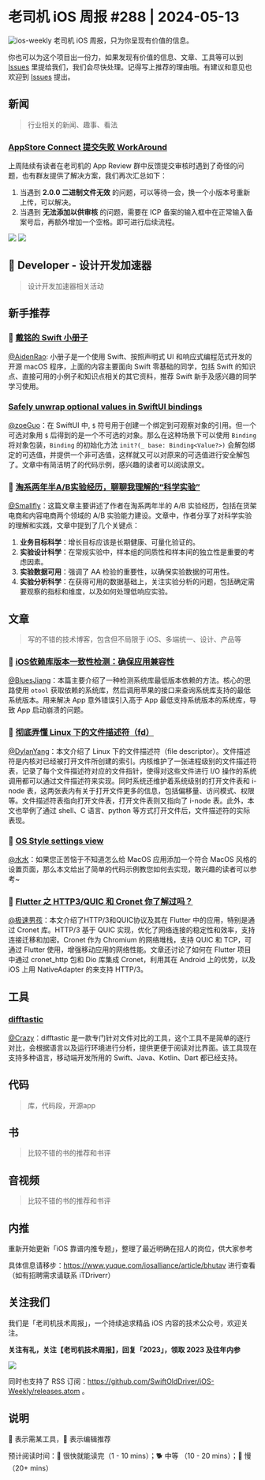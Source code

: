 # 老司机 iOS 周报 #288 | 2024-05-13

![ios-weekly](https://github.com/SwiftOldDriver/iOS-Weekly/blob/master/assets/ios-weekly.png?raw=true)
老司机 iOS 周报，只为你呈现有价值的信息。

你也可以为这个项目出一份力，如果发现有价值的信息、文章、工具等可以到 [Issues](https://github.com/SwiftOldDriver/iOS-Weekly/issues) 里提给我们，我们会尽快处理。记得写上推荐的理由哦。有建议和意见也欢迎到 [Issues](https://github.com/SwiftOldDriver/iOS-Weekly/issues) 提出。

## 新闻

> 行业相关的新闻、趣事、看法

### [AppStore Connect 提交失败 WorkAround](https://github.com/SwiftOldDriver/iOS-Weekly/issues/4537)

上周陆续有读者在老司机的 App Review 群中反馈提交审核时遇到了奇怪的问题，也有群友提供了解决方案，我们再次汇总如下：

1. 当遇到 **2.0.0 二进制文件无效** 的问题，可以等待一会，换一个小版本号重新上传，可以解决。
2. 当遇到 **无法添加以供审核** 的问题，需要在 ICP 备案的输入框中在正常输入备案号后，再额外增加一个空格。即可进行后续流程。

![](https://github.com/SwiftOldDriver/iOS-Weekly/assets/20059859/7585173a-d8ed-431b-b4e5-2b195b0d3350)
![](https://github.com/SwiftOldDriver/iOS-Weekly/assets/20059859/2a8fb6a0-8706-42b3-982a-d7615cb79f44)

##  Developer - 设计开发加速器

> 设计开发加速器相关活动

## 新手推荐

### 🌟 [戴铭的 Swift 小册子](https://github.com/ming1016/SwiftPamphletApp)

[@AidenRao](https://weibo.com/AidenRao): 小册子是一个使用 Swift、按照声明式 UI 和响应式编程范式开发的开源 macOS 程序，上面的内容主要面向 Swift 零基础的同学，包括 Swift 的知识点、直接可用的小例子和知识点相关的其它资料，推荐 Swift 新手及感兴趣的同学学习使用。

###  [Safely unwrap optional values in SwiftUI bindings](https://www.polpiella.dev/safely-unwrap-optional-value-in-swiftui-binding/)

[@zoeGuo](https://github.com/zoeGuo)：在 SwiftUI 中, `$` 符号用于创建一个绑定到可观察对象的引用。但一个可选对象用 `$` 后得到的是一个不可选的对象。那么在这种场景下可以使用 `Binding` 将对象包装，`Binding` 的初始化方法 `init?(_ base: Binding<Value?>)` 会解包绑定的可选值，并提供一个非可选值，这样就又可以对原来的可选值进行安全解包了。文章中有简洁明了的代码示例，感兴趣的读者可以阅读原文。

### 🐎 [淘系两年半A/B实验经历，聊聊我理解的“科学实验”](https://mp.weixin.qq.com/s/-durED9M0UMqhT0i2S67lQ)
[@Smallfly](https://github.com/iostalks)：这篇文章主要讲述了作者在淘系两年半的 A/B 实验经历，包括在货架电商和内容电商两个领域的 A/B 实验能力建设。文章中，作者分享了对科学实验的理解和实践，文章中提到了几个关键点：
1. **业务目标科学**：增长目标应该是长期健康、可量化验证的。
2. **实验设计科学**：在常规实验中，样本组的同质性和样本间的独立性是重要的考虑因素。
3. **实验数据可用**：强调了 AA 检验的重要性，以确保实验数据的可用性。
4. **实验分析科学**：在获得可用的数据基础上，关注实验分析的问题，包括确定需要观察的指标和维度，以及如何处理低响应实验。

## 文章

> 写的不错的技术博客，包含但不局限于 iOS、多端统一、设计、产品等
### 🐎 [iOS依赖库版本一致性检测：确保应用兼容性](https://juejin.cn/post/7358011504967925812)
[@BluesJiang](https://github.com/BluesJiang)：本篇主要介绍了一种检测系统库最低版本依赖的方法。核心的思路使用 `otool` 获取依赖的系统库，然后调用苹果的接口来查询系统库支持的最低系统版本。用来解决 App 意外错误引入高于 App 最低支持系统版本的系统库，导致 App 启动崩溃的问题。

### 🐎 [彻底弄懂 Linux 下的文件描述符（fd）](https://yushuaige.github.io/2020/08/14/%E5%BD%BB%E5%BA%95%E5%BC%84%E6%87%82%20Linux%20%E4%B8%8B%E7%9A%84%E6%96%87%E4%BB%B6%E6%8F%8F%E8%BF%B0%E7%AC%A6%EF%BC%88fd%EF%BC%89/#1%E3%80%81%E4%BB%8E%E4%B8%80%E4%B8%AA%E6%9C%80%E5%B8%B8%E8%A7%81%E7%9A%84%E4%BE%8B%E5%AD%90%E8%AF%B4%E8%B5%B7/)

[@DylanYang](https://github.com/Dylan19Yang)：本文介绍了 Linux 下的文件描述符（file descriptor）。文件描述符是内核对已经被打开文件所创建的索引。内核维护了一张进程级别的文件描述符表，记录了每个文件描述符对应的文件指针，使得对这些文件进行 I/O 操作的系统调用都可以通过文件描述符来实现。同时系统还维护着系统级别的打开文件表和 i-node 表，这两张表内有关于打开文件更多的信息，包括偏移量、访问模式、权限等。文件描述符表指向打开文件表，打开文件表则又指向了 i-node 表。此外，本文也举例了通过 shell、C 语言、python 等方式打开文件后，文件描述符的实际表现。

### 🐎 [OS Style settings view](https://paulpeelen.com/SettingsView)
[@水水](https://xuyanlan.com/categories/iOS/)：如果您正苦恼于不知道怎么给 MacOS 应用添加一个符合 MacOS 风格的设置页面，那么本文给出了简单的代码示例教您如何去实现，敢兴趣的读者可以参考~

### 🐎 [Flutter 之 HTTP3/QUIC 和 Cronet 你了解过吗？](https://mp.weixin.qq.com/s/InAzeSa-2YeV2oo6gnykhg)
[@极速男孩](https://github.com/ztlyyznf001/)：本文介绍了HTTP/3和QUIC协议及其在 Flutter 中的应用，特别是通过 Cronet 库。HTTP/3 基于 QUIC 实现，优化了网络连接的稳定性和效率，支持连接迁移和加密。Cronet 作为 Chromium 的网络堆栈，支持 QUIC 和 TCP，可通过 Flutter 使用，增强移动应用的网络性能。文章还讨论了如何在 Flutter 项目中通过 cronet_http 包和 Dio 库集成 Cronet，利用其在 Android 上的优势，以及 iOS 上用 NativeAdapter 的来支持 HTTP/3。

## 工具

### [difftastic](https://difftastic.wilfred.me.uk/)

[@Crazy](https://github.com/jiyan135960)：difftastic 是一款专门针对文件对比的工具，这个工具不是简单的逐行对比，会根据语言以及运行环境进行分析，提供更便于阅读对比界面。该工具现在支持多种语言，移动端开发所用的 Swift、Java、Kotlin、Dart 都已经支持。

## 代码

> 库，代码段，开源app

## 书

> 比较不错的书的推荐和书评

## 音视频

> 比较不错的书的推荐和书评

## 内推

重新开始更新「iOS 靠谱内推专题」，整理了最近明确在招人的岗位，供大家参考

具体信息请移步：https://www.yuque.com/iosalliance/article/bhutav 进行查看（如有招聘需求请联系 iTDriverr）

## 关注我们

我们是「老司机技术周报」，一个持续追求精品 iOS 内容的技术公众号，欢迎关注。

**关注有礼，关注【老司机技术周报】，回复「2023」，领取 2023 及往年内参**

![](https://github.com/SwiftOldDriver/iOS-Weekly/blob/master/assets/qrcode_for_wechat.jpg?raw=true)

同时也支持了 RSS 订阅：https://github.com/SwiftOldDriver/iOS-Weekly/releases.atom 。

## 说明

🚧 表示需某工具，🌟 表示编辑推荐

预计阅读时间：🐎 很快就能读完（1 - 10 mins）；🐕 中等 （10 - 20 mins）；🐢 慢（20+ mins）
